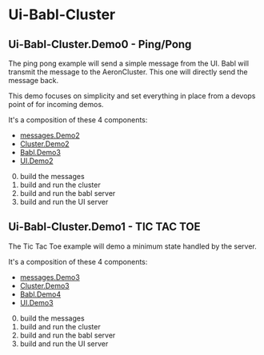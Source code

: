 # Ui-Babl-Cluster

## Ui-Babl-Cluster.Demo0 - Ping/Pong
The ping pong example will send a simple message from the UI.
Babl will transmit the message to the AeronCluster. This one will directly send the message back.

This demo focuses on simplicity and set everything in place from a devops point of for incoming demos. 

It's a composition of these 4 components:
- [messages.Demo2](../messages/README.md#messagesdemo2)
- [Cluster.Demo2](../Cluster/README.md#clusterdemo2)
- [Babl.Demo3](../babl/README.md#babldemo3)
- [UI.Demo2](../ui/README.md#uidemo2)

0) build the messages
0) build and run the cluster
0) build and run the babl server
0) build and run the UI server

## Ui-Babl-Cluster.Demo1 - TIC TAC TOE
The Tic Tac Toe example will demo a minimum state handled by the server. 

It's a composition of these 4 components:
- [messages.Demo3](../messages/README.md#messagesdemo3)
- [Cluster.Demo3](../Cluster/README.md#clusterdemo3)
- [Babl.Demo4](../babl/README.md#babldemo4)
- [UI.Demo3](../ui/README.md#uidemo3)

0) build the messages
0) build and run the cluster
0) build and run the babl server
0) build and run the UI server
